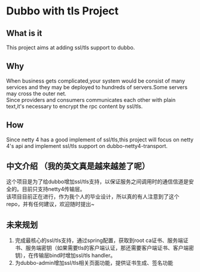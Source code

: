 # Dubbo with tls Project

## What is it  
This project aims at adding ssl/tls support to dubbo.  

## Why  
When business gets complicated,your system would be consist of many services and they may be deployed to hundreds of servers.Some servers may cross the outer net.  
Since providers and consumers communicates each other with plain text,it's necessary to encrypt the rpc content by ssl/tls.  

## How  
Since netty 4 has a good implement of ssl/tls,this project will focus on netty 4's api and implement ssl/tls support on dubbo-netty4-transport.  

## 中文介绍 （我的英文真是越来越差了呢）
这个项目是为了给dubbo增加ssl/tls支持，以保证服务之间调用时的通信信道是安全的。目前只支持netty4传输层。  
该项目目前正在进行，作为我个人的毕业设计，所以真的有人注意到了这个repo，并有任何建议，欢迎随时提出~

## 未来规划
1. 完成最核心的ssl/tls支持，通过spring配置，获取到root ca证书、服务端证书、服务端密钥（如果需要tls的客户端认证，那还需要客户端证书、客户端密钥），在传输层bind时增加ssl/tls handler。  
2. 为dubbo-admin增加ssl/tls相关页面功能，提供证书生成、签名功能

